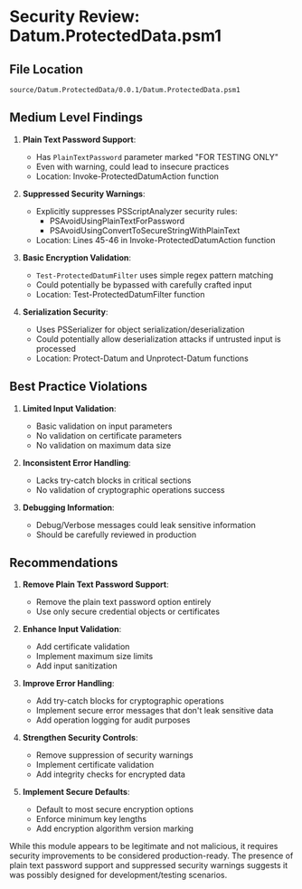 # Security Review: Datum.ProtectedData.psm1

## File Location

`source/Datum.ProtectedData/0.0.1/Datum.ProtectedData.psm1`

## Medium Level Findings

1. **Plain Text Password Support**:
   - Has `PlainTextPassword` parameter marked "FOR TESTING ONLY"
   - Even with warning, could lead to insecure practices
   - Location: Invoke-ProtectedDatumAction function

2. **Suppressed Security Warnings**:
   - Explicitly suppresses PSScriptAnalyzer security rules:
     - PSAvoidUsingPlainTextForPassword
     - PSAvoidUsingConvertToSecureStringWithPlainText
   - Location: Lines 45-46 in Invoke-ProtectedDatumAction function

3. **Basic Encryption Validation**:
   - `Test-ProtectedDatumFilter` uses simple regex pattern matching
   - Could potentially be bypassed with carefully crafted input
   - Location: Test-ProtectedDatumFilter function

4. **Serialization Security**:
   - Uses PSSerializer for object serialization/deserialization
   - Could potentially allow deserialization attacks if untrusted input is processed
   - Location: Protect-Datum and Unprotect-Datum functions

## Best Practice Violations

1. **Limited Input Validation**:
   - Basic validation on input parameters
   - No validation on certificate parameters
   - No validation on maximum data size

2. **Inconsistent Error Handling**:
   - Lacks try-catch blocks in critical sections
   - No validation of cryptographic operations success

3. **Debugging Information**:
   - Debug/Verbose messages could leak sensitive information
   - Should be carefully reviewed in production

## Recommendations

1. **Remove Plain Text Password Support**:
   - Remove the plain text password option entirely
   - Use only secure credential objects or certificates

2. **Enhance Input Validation**:
   - Add certificate validation
   - Implement maximum size limits
   - Add input sanitization

3. **Improve Error Handling**:
   - Add try-catch blocks for cryptographic operations
   - Implement secure error messages that don't leak sensitive data
   - Add operation logging for audit purposes

4. **Strengthen Security Controls**:
   - Remove suppression of security warnings
   - Implement certificate validation
   - Add integrity checks for encrypted data

5. **Implement Secure Defaults**:
   - Default to most secure encryption options
   - Enforce minimum key lengths
   - Add encryption algorithm version marking

While this module appears to be legitimate and not malicious, it requires security improvements to be considered production-ready. The presence of plain text password support and suppressed security warnings suggests it was possibly designed for development/testing scenarios.
